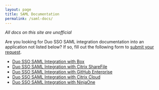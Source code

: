 ```yaml
---
layout: page
title: SAML Documentation
permalink: /saml-docs/
---
```


*All docs on this site are unofficial*

Are you looking for Duo SSO SAML integration documentation into an application not listed below? If so, fill out the following form to [submit your request](https://podio.com/webforms/24537515/1795360).

* [Duo SSO SAML Integration with Box](https://chrisanderson.cloud/Duo-SSO-Box/)
* [Duo SSO SAML Integration with Citrix ShareFile](https://chrisanderson.cloud/Duo-SSO-Citrix-ShareFile/)
* [Duo SSO SAML Integration with GitHub Enterprise](https://chrisanderson.cloud/Duo-SSO-GitHub-Enterprise/)
* [Duo SSO SAML Integration with Citrix Cloud](https://chrisanderson.cloud/Duo-SSO-Citrix-Cloud/)
* [Duo SSO SAML Integration with NinjaOne](https://chrisanderson.cloud/Duo-SSO-NinjaOne/)
